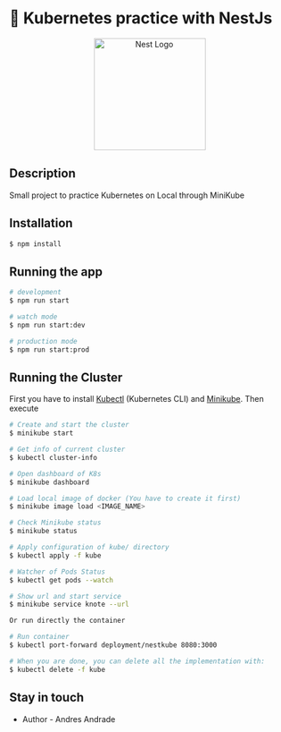 # :rocket: Kubernetes practice with NestJs

<p align="center">
  <a href="http://nestjs.com/" target="blank"><img src="https://nestjs.com/img/logo-small.svg" width="200" alt="Nest Logo" /></a>
</p>

[circleci-image]: https://img.shields.io/circleci/build/github/nestjs/nest/master?token=abc123def456

## Description

Small project to practice Kubernetes on Local through MiniKube

## Installation

```bash
$ npm install
```

## Running the app

```bash
# development
$ npm run start

# watch mode
$ npm run start:dev

# production mode
$ npm run start:prod
```

## Running the Cluster
First you have to install [Kubectl](https://kubernetes.io/docs/tasks/tools/) (Kubernetes CLI) and [Minikube](https://minikube.sigs.k8s.io/docs/start/). Then execute

```bash
# Create and start the cluster
$ minikube start

# Get info of current cluster
$ kubectl cluster-info

# Open dashboard of K8s
$ minikube dashboard

# Load local image of docker (You have to create it first)
$ minikube image load <IMAGE_NAME>

# Check Minikube status
$ minikube status

# Apply configuration of kube/ directory
$ kubectl apply -f kube

# Watcher of Pods Status
$ kubectl get pods --watch

# Show url and start service
$ minikube service knote --url

Or run directly the container

# Run container
$ kubectl port-forward deployment/nestkube 8080:3000

# When you are done, you can delete all the implementation with:
$ kubectl delete -f kube
```

## Stay in touch

- Author - Andres Andrade
